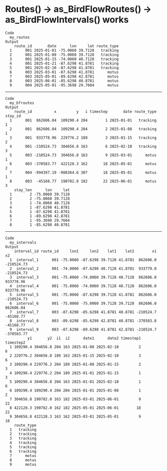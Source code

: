 # Routes() -> as_BirdFlowRoutes() -> as_BirdFlowIntervals() works

    Code
      my_routes
    Output
        route_id       date      lon     lat route_type
      1      001 2025-01-01 -75.0060 39.7128   tracking
      2      001 2025-01-08 -75.0060 39.7128   tracking
      3      001 2025-01-15 -74.0060 40.7128   tracking
      4      001 2025-01-21 -87.6298 41.8781   tracking
      5      001 2025-02-10 -87.6298 41.8781   tracking
      6      003 2025-03-01 -87.6298 41.8781      motus
      7      003 2025-05-01 -89.6298 42.8781      motus
      8      003 2025-06-01 -85.6298 40.8781      motus
      9      004 2025-05-01 -95.3698 29.7604      motus

---

    Code
      my_bfroutes
    Output
        route_id          x         y   i timestep       date route_type stay_id
      1      001  862606.04  109290.4 204        1 2025-01-01   tracking       1
      2      001  862606.04  109290.4 204        2 2025-01-08   tracking       1
      3      001  933778.96  229776.2 189        3 2025-01-15   tracking       2
      4      001 -210524.73  304656.8 163        6 2025-02-10   tracking       3
      5      003 -210524.73  304656.8 163        9 2025-03-01      motus       1
      6      003 -370583.77  422128.3 162       18 2025-05-01      motus       2
      7      004 -994397.19 -988364.6 307       18 2025-05-01      motus       1
      8      003  -45168.77  190782.0 182       22 2025-06-01      motus       3
        stay_len      lon     lat
      1        2 -75.0060 39.7128
      2        2 -75.0060 39.7128
      3        1 -74.0060 40.7128
      4        1 -87.6298 41.8781
      5        1 -87.6298 41.8781
      6        1 -89.6298 42.8781
      7        1 -95.3698 29.7604
      8        1 -85.6298 40.8781

---

    Code
      my_intervals
    Output
        interval_id route_id     lon1     lon2    lat1    lat2        x1         x2
      1  interval_1      001 -75.0060 -87.6298 39.7128 41.8781  862606.0 -210524.73
      2  interval_2      001 -74.0060 -87.6298 40.7128 41.8781  933779.0 -210524.73
      3  interval_3      001 -75.0060 -74.0060 39.7128 40.7128  862606.0  933778.96
      4  interval_4      001 -75.0060 -74.0060 39.7128 40.7128  862606.0  933778.96
      5  interval_5      001 -75.0060 -87.6298 39.7128 41.8781  862606.0 -210524.73
      6  interval_6      001 -75.0060 -75.0060 39.7128 39.7128  862606.0  862606.04
      7  interval_7      003 -87.6298 -85.6298 41.8781 40.8781 -210524.7  -45168.77
      8  interval_8      003 -89.6298 -85.6298 42.8781 40.8781 -370583.8  -45168.77
      9  interval_9      003 -87.6298 -89.6298 41.8781 42.8781 -210524.7 -370583.77
              y1       y2  i1  i2      date1      date2 timestep1 timestep2
      1 109290.4 304656.8 204 163 2025-01-08 2025-02-10         2         6
      2 229776.2 304656.8 189 163 2025-01-15 2025-02-10         3         6
      3 109290.4 229776.2 204 189 2025-01-08 2025-01-15         2         3
      4 109290.4 229776.2 204 189 2025-01-01 2025-01-15         1         3
      5 109290.4 304656.8 204 163 2025-01-01 2025-02-10         1         6
      6 109290.4 109290.4 204 204 2025-01-01 2025-01-08         1         2
      7 304656.8 190782.0 163 182 2025-03-01 2025-06-01         9        22
      8 422128.3 190782.0 162 182 2025-05-01 2025-06-01        18        22
      9 304656.8 422128.3 163 162 2025-03-01 2025-05-01         9        18
        route_type
      1   tracking
      2   tracking
      3   tracking
      4   tracking
      5   tracking
      6   tracking
      7      motus
      8      motus
      9      motus

